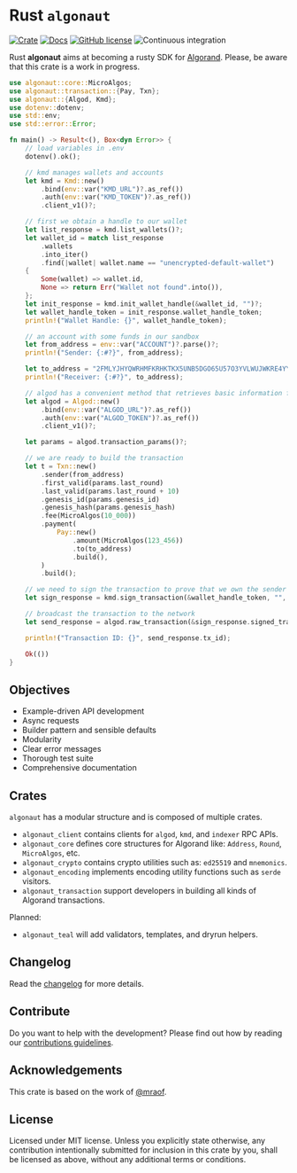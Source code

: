 # Rust `algonaut`

[![Crate](https://meritbadge.herokuapp.com/algonaut)](https://crates.io/crates/algonaut)
[![Docs](https://docs.rs/paypal-rs/badge.svg)](https://docs.rs/algonaut)
[![GitHub license](https://img.shields.io/github/license/Naereen/StrapDown.js.svg)](https://github.com/manuelmauro/algonaut/blob/main/LICENSE)
![Continuous integration](https://github.com/manuelmauro/algonaut/actions/workflows/quickstart.yml/badge.svg)

Rust **algonaut** aims at becoming a rusty SDK for [Algorand](https://www.algorand.com/). Please, be aware that this crate is a work in progress.

```rust
use algonaut::core::MicroAlgos;
use algonaut::transaction::{Pay, Txn};
use algonaut::{Algod, Kmd};
use dotenv::dotenv;
use std::env;
use std::error::Error;

fn main() -> Result<(), Box<dyn Error>> {
    // load variables in .env
    dotenv().ok();

    // kmd manages wallets and accounts
    let kmd = Kmd::new()
        .bind(env::var("KMD_URL")?.as_ref())
        .auth(env::var("KMD_TOKEN")?.as_ref())
        .client_v1()?;

    // first we obtain a handle to our wallet
    let list_response = kmd.list_wallets()?;
    let wallet_id = match list_response
        .wallets
        .into_iter()
        .find(|wallet| wallet.name == "unencrypted-default-wallet")
    {
        Some(wallet) => wallet.id,
        None => return Err("Wallet not found".into()),
    };
    let init_response = kmd.init_wallet_handle(&wallet_id, "")?;
    let wallet_handle_token = init_response.wallet_handle_token;
    println!("Wallet Handle: {}", wallet_handle_token);

    // an account with some funds in our sandbox
    let from_address = env::var("ACCOUNT")?.parse()?;
    println!("Sender: {:#?}", from_address);

    let to_address = "2FMLYJHYQWRHMFKRHKTKX5UNB5DGO65U57O3YVLWUJWKRE4YYJYC2CWWBY".parse()?;
    println!("Receiver: {:#?}", to_address);

    // algod has a convenient method that retrieves basic information for a transaction
    let algod = Algod::new()
        .bind(env::var("ALGOD_URL")?.as_ref())
        .auth(env::var("ALGOD_TOKEN")?.as_ref())
        .client_v1()?;

    let params = algod.transaction_params()?;

    // we are ready to build the transaction
    let t = Txn::new()
        .sender(from_address)
        .first_valid(params.last_round)
        .last_valid(params.last_round + 10)
        .genesis_id(params.genesis_id)
        .genesis_hash(params.genesis_hash)
        .fee(MicroAlgos(10_000))
        .payment(
            Pay::new()
                .amount(MicroAlgos(123_456))
                .to(to_address)
                .build(),
        )
        .build();

    // we need to sign the transaction to prove that we own the sender address
    let sign_response = kmd.sign_transaction(&wallet_handle_token, "", &t)?;

    // broadcast the transaction to the network
    let send_response = algod.raw_transaction(&sign_response.signed_transaction)?;

    println!("Transaction ID: {}", send_response.tx_id);

    Ok(())
}
```

## Objectives

- Example-driven API development
- Async requests
- Builder pattern and sensible defaults
- Modularity
- Clear error messages
- Thorough test suite
- Comprehensive documentation

## Crates

`algonaut` has a modular structure and is composed of multiple crates.

- `algonaut_client` contains clients for `algod`, `kmd`, and `indexer` RPC APIs.
- `algonaut_core` defines core structures for Algorand like: `Address`, `Round`, `MicroAlgos`, etc.
- `algonaut_crypto` contains crypto utilities such as: `ed25519` and `mnemonics`.
- `algonaut_encoding` implements encoding utility functions such as `serde` visitors.
- `algonaut_transaction` support developers in building all kinds of Algorand transactions.

Planned:

- `algonaut_teal` will add validators, templates, and dryrun helpers.

## Changelog

Read the [changelog](./CHANGELOG.md) for more details.

## Contribute

Do you want to help with the development? Please find out how by reading our [contributions guidelines](https://github.com/manuelmauro/algonaut/blob/main/CONTRIBUTING.md).

## Acknowledgements

This crate is based on the work of [@mraof](https://github.com/mraof/rust-algorand-sdk).

## License

Licensed under MIT license.
Unless you explicitly state otherwise, any contribution intentionally submitted for inclusion in this crate by you, shall be licensed as above, without any additional terms or conditions.

